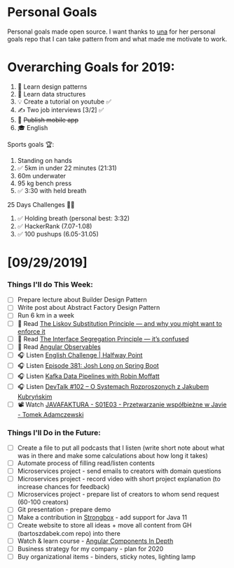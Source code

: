Personal Goals
==============

Personal goals made open source. I want thanks to [una](https://github.com/una/personal-goals) for her personal goals repo that I can take pattern from and what made me motivate to work. 


# Overarching Goals for 2019:
1. 💚 Learn design patterns
2. 💙 Learn data structures
3. 💡 Create a tutorial on youtube ✅
4. ✍️ Two job interviews [3/2] ✅
5. 📱 ~~Publish mobile app~~
6. 🎓 English

Sports goals 🏆:
1. Standing on hands
2. ✅ 5km in under 22 minutes (21:31)
3. 60m underwater
4. 95 kg bench press
5. ✅ 3:30 with held breath

25 Days Challenges 💪💪
1. ✅ Holding breath (personal best: 3:32)
2. ✅ HackerRank (7.07-1.08)
3. ✅ 100 pushups (6.05-31.05)

# [09/29/2019]

### Things I'll do This Week:

- [ ] Prepare lecture about Builder Design Pattern
- [ ] Write post about Abstract Factory Design Pattern
- [ ] Run 6 km in a week
- [ ] 📗 Read [The Liskov Substitution Principle — and why you might want to enforce it](https://medium.com/hackernoon/the-liskov-substitution-principle-and-why-you-might-want-to-enforce-it-6f5bbb05c06d)
- [ ] 📗 Read [The Interface Segregation Principle — it’s confused](https://medium.com/@jim_ej/the-interface-segregation-principle-its-confused-aa856de97d36)
- [ ] 📗 Read [Angular Observables](https://angular.io/guide/observables)
- [ ] 🎧 Listen [English Challenge | Halfway Point](https://youtu.be/Oq5UAMSSJ3Q)
- [ ] 🎧 Listen [Episode 381: Josh Long on Spring Boot](https://www.se-radio.net/2019/09/episode-381-josh-long-on-spring-boot/)
- [ ] 🎧 Listen [Kafka Data Pipelines with Robin Moffatt](https://softwareengineeringdaily.com/2019/09/23/kafka-data-pipelines-with-robin-moffatt/)
- [ ] 🎧 Listen [DevTalk #102 – O Systemach Rozproszonych z Jakubem Kubryńskim](https://devstyle.pl/2019/09/23/devtalk-102-o-systemach-rozproszonych-z-jakubem-kubrynskim/)
- [ ] 📽️ Watch [JAVAFAKTURA - S01E03 - Przetwarzanie współbieżne w Javie - Tomek Adamczewski](https://www.youtube.com/watch?v=ttvQvDC6z1A)

### Things I'll Do in the Future:

- [ ] Create a file to put all podcasts that I listen (write short note about what was in there and make some calculations about how long it takes)
- [ ] Automate process of filling read/listen contents
- [ ] Microservices project - send emails to creators with domain questions
- [ ] Microservices project - record video with short project explanation (to increase chances for feedback)
- [ ] Microservices project - prepare list of creators to whom send request (60-100 creators)
- [ ] Git presentation - prepare demo
- [ ] Make a contribution in [Strongbox](https://github.com/strongbox/strongbox) - add support for Java 11
- [ ] Create website to store all ideas + move all content from GH (bartoszdabek.com repo) into there
- [ ] Watch & learn course - [Angular Components In Depth](https://youtu.be/_b0fuqZwJc8?list=PLqq-6Pq4lTTbh7bUrKwyCWr6ABBFEd4bD) 
- [ ] Business strategy for my company - plan for 2020
- [ ] Buy organizational items - binders, sticky notes, lighting lamp
